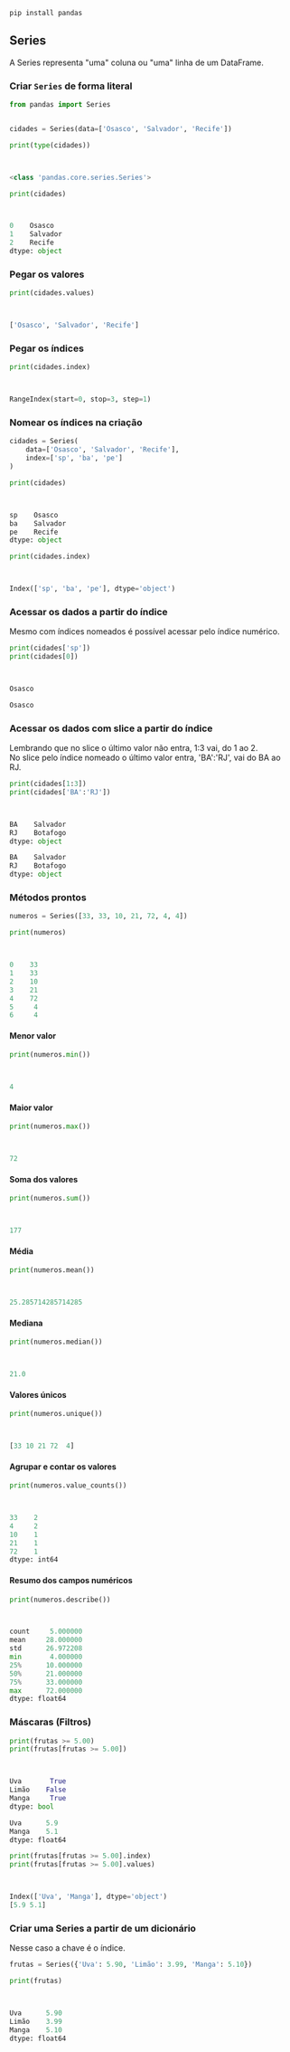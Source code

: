 `pip install pandas`

## Series
A Series representa "uma" coluna ou "uma" linha de um DataFrame.

### Criar `Series` de forma literal
~~~python
from pandas import Series


cidades = Series(data=['Osasco', 'Salvador', 'Recife'])
~~~
 
~~~python
print(type(cidades))



<class 'pandas.core.series.Series'>
~~~

~~~python
print(cidades)



0    Osasco    
1    Salvador    
2    Recife    
dtype: object
~~~

### Pegar os valores
~~~python
print(cidades.values)



['Osasco', 'Salvador', 'Recife']
~~~

### Pegar os índices
~~~python
print(cidades.index)



RangeIndex(start=0, stop=3, step=1)
~~~

### Nomear os índices na criação
~~~python
cidades = Series(
    data=['Osasco', 'Salvador', 'Recife'],
    index=['sp', 'ba', 'pe']
)
~~~

~~~python
print(cidades)



sp    Osasco
ba    Salvador
pe    Recife
dtype: object
~~~


~~~python
print(cidades.index)



Index(['sp', 'ba', 'pe'], dtype='object')
~~~

### Acessar os dados a partir do índice
Mesmo com índices nomeados é possível acessar pelo índice numérico.
~~~python
print(cidades['sp'])
print(cidades[0])



Osasco

Osasco
~~~

### Acessar os dados com **slice** a partir do índice
Lembrando que no slice o último valor não entra, 1:3 vai, do 1 ao 2.  
No slice pelo índice nomeado o último valor entra, 'BA':'RJ', vai do BA ao RJ.
~~~python
print(cidades[1:3])
print(cidades['BA':'RJ'])



BA    Salvador
RJ    Botafogo
dtype: object

BA    Salvador
RJ    Botafogo
dtype: object
~~~

### Métodos prontos
~~~python
numeros = Series([33, 33, 10, 21, 72, 4, 4])
~~~

~~~python
print(numeros)



0    33
1    33
2    10
3    21
4    72
5     4
6     4
~~~

#### Menor valor
~~~python
print(numeros.min())



4
~~~

#### Maior valor
~~~python
print(numeros.max())



72
~~~

#### Soma dos valores
~~~python
print(numeros.sum())



177
~~~

#### Média
~~~python
print(numeros.mean())



25.285714285714285
~~~

#### Mediana
~~~python
print(numeros.median())



21.0
~~~

#### Valores únicos
~~~python
print(numeros.unique())



[33 10 21 72  4]
~~~

#### Agrupar e contar os valores
~~~python
print(numeros.value_counts())



33    2
4     2
10    1
21    1
72    1
dtype: int64
~~~

#### Resumo dos campos numéricos
~~~python
print(numeros.describe())



count     5.000000
mean     28.000000
std      26.972208
min       4.000000
25%      10.000000
50%      21.000000
75%      33.000000
max      72.000000
dtype: float64
~~~

### Máscaras (Filtros)
~~~python
print(frutas >= 5.00)
print(frutas[frutas >= 5.00])



Uva       True
Limão    False
Manga     True
dtype: bool

Uva      5.9
Manga    5.1
dtype: float64
~~~

~~~python
print(frutas[frutas >= 5.00].index)
print(frutas[frutas >= 5.00].values)



Index(['Uva', 'Manga'], dtype='object')
[5.9 5.1]
~~~

### Criar uma Series a partir de um dicionário
Nesse caso a chave é o índice.
~~~python
frutas = Series({'Uva': 5.90, 'Limão': 3.99, 'Manga': 5.10})
~~~

~~~python
print(frutas)



Uva      5.90
Limão    3.99
Manga    5.10
dtype: float64
~~~
